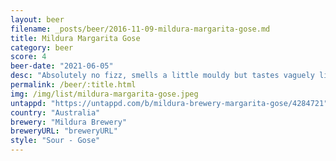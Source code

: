 ```yaml
---
layout: beer
filename: _posts/beer/2016-11-09-mildura-margarita-gose.md
title: Mildura Margarita Gose
category: beer
score: 4
beer-date: "2021-06-05"
desc: "Absolutely no fizz, smells a little mouldy but tastes vaguely like a margarita. Not as bad as I expected"
permalink: /beer/:title.html
img: /img/list/mildura-margarita-gose.jpeg
untappd: "https://untappd.com/b/mildura-brewery-margarita-gose/4284721"
country: "Australia"
brewery: "Mildura Brewery"
breweryURL: "breweryURL"
style: "Sour - Gose"
---
```

